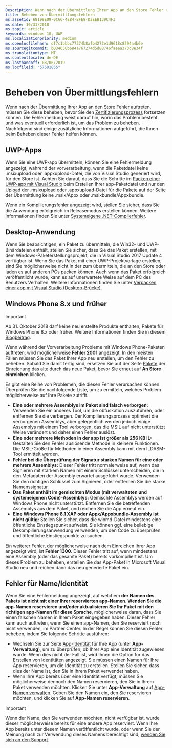 ```yaml
---
Description: Wenn nach der Übermittlung Ihrer App an den Store Fehler auftreten, müssen Sie diese beheben, bevor Sie den Zertifizierungsprozess fortsetzen können.
title: Beheben von Übermittlungsfehlern
ms.assetid: 68199E09-0C66-4EB4-BFE8-D2EEB139C4F3
ms.date: 10/31/2018
ms.topic: article
keywords: windows 10, UWP
ms.localizationpriority: medium
ms.openlocfilehash: df7c1bbbc77374b8afb4272e1d9618c8294a4b6e
ms.sourcegitcommit: b034650b684a767274d5d88746faeea373c8e34f
ms.translationtype: MT
ms.contentlocale: de-DE
ms.lasthandoff: 03/06/2019
ms.locfileid: "57591855"
---
```

# <a name="resolve-submission-errors"></a>Beheben von Übermittlungsfehlern

Wenn nach der Übermittlung Ihrer App an den Store Fehler auftreten, müssen Sie diese beheben, bevor Sie den [Zertifizierungsprozess](the-app-certification-process.md) fortsetzen können. Die Fehlermeldung weist darauf hin, worin das Problem besteht und was eventuell erforderlich ist, um das Problem zu beheben. Nachfolgend sind einige zusätzliche Informationen aufgeführt, die Ihnen beim Beheben dieser Fehler helfen können.

## <a name="uwp-apps"></a>UWP-Apps

Wenn Sie eine UWP-app übermitteln, können Sie eine Fehlermeldung angezeigt, während der vorverarbeitung, wenn die Paketdatei keine .msixupload oder .appxupload-Datei, die von Visual Studio generiert wird, für den Store ist. Achten Sie darauf, dass Sie die Schritte im [Packen einer UWP-app mit Visual Studio](../packaging/packaging-uwp-apps.md) beim Erstellen Ihrer app-Paketdatei und nur den Upload der .msixupload oder .appxupload-Datei für die [Pakete](upload-app-packages.md) auf der Seite der Übermittlung keine .msix/Appx oder .msixbundle/Appxbundle.

Wenn ein Kompilierungsfehler angezeigt wird, stellen Sie sicher, dass Sie die Anwendung erfolgreich im Releasemodus erstellen können. Weitere Informationen finden Sie unter [Systemeigene .NET-Compilerfehler](https://go.microsoft.com/fwlink/p/?LinkID=613098).

## <a name="desktop-application"></a>Desktop-Anwendung

Wenn Sie beabsichtigen, ein Paket zu übermitteln, die Win32- und UWP-Binärdateien enthält, stellen Sie sicher, dass Sie das Paket erstellen, mit dem Windows-Paketerstellungsprojekt, die in Visual Studio 2017 Update 4 verfügbar ist. Wenn Sie das Paket mit einer UWP-Projektvorlage erstellen, sind Sie möglicherweise nicht in der zum übermitteln, die an den Store oder laden es auf anderen PCs packen können. Auch wenn das Paket erfolgreich veröffentlicht wurde, kann es auf unerwartete Weise auf dem PC des Benutzers Verhalten. Weitere Informationen finden Sie unter [Verpacken einer app mit Visual Studio (Desktop-Brücke)]( https://docs.microsoft.com/windows/uwp/porting/desktop-to-uwp-packaging-dot-net).

## <a name="windows-phone-8x-and-earlier"></a>Windows Phone 8.x und früher

> [!IMPORTANT]
> Ab 31. Oktober 2018 darf keine neu erstellte Produkte enthalten, Pakete für Windows Phone 8.x oder früher. Weitere Informationen finden Sie in diesem [Blogbeitrag](https://blogs.windows.com/buildingapps/2018/08/20/important-dates-regarding-apps-with-windows-phone-8-x-and-earlier-and-windows-8-8-1-packages-submitted-to-microsoft-store/#SzKghBbqDMlmAO4c.97).

Wenn während der Vorverarbeitung Probleme mit Windows Phone-Paketen auftreten, wird möglicherweise **Fehler 2001** angezeigt. In den meisten Fällen müssen Sie das Paket Ihrer App neu erstellen, um den Fehler zu beheben. Sobald Sie damit fertig sind, ersetzen Sie auf der Seite [Pakete](upload-app-packages.md) der Einreichung das alte durch das neue Paket, bevor Sie erneut auf **An Store einreichen** klicken.

Es gibt eine Reihe von Problemen, die diesen Fehler verursachen können. Überprüfen Sie die nachfolgende Liste, um zu ermitteln, welches Problem möglicherweise auf Ihre Pakete zutrifft.

-   **Eine oder mehrere Assemblys im Paket sind falsch verborgen:** Verwenden Sie ein anderes Tool, um die obfuskation auszuführen, oder entfernen Sie die verbergen. Der Kompilierungsprozess optimiert die verborgenen Assemblys, aber gelegentlich werden jedoch einige Assemblys mit einem Tool verborgen, das die MSIL auf nicht unterstützt Weise verändert und daher einen Fehler auslöst.
-   **Eine oder mehrere Methoden in der app ist größer als 256 KB IL:** Gestalten Sie den Fehler auslösende Methode in kleinere Funktionen. Die MSIL-Größe für Methoden in einer Assembly kann mit dem ILDASM-Tool ermittelt werden.
-   **Fehler bei die Überprüfung der Signatur starken Namen für eine oder mehrere Assemblys:** Dieser Fehler tritt normalerweise auf, wenn das Signieren mit starkem Namen mit einem Schlüssel unterscheiden, die in den Metadaten der Assembly erwartet ausgeführt wurde. Verwenden Sie den richtigen Schlüssel zum Signieren, oder entfernen Sie die starke Namenssignatur.
-   **Das Paket enthält im gemischten Modus (mit verwalteten und systemeigenen Code)-Assemblys:** Gemischte Assemblys werden auf Windows Phone nicht unterstützt. Entfernen Sie die betreffenden Assemblys aus dem Paket, und reichen Sie die App erneut ein.
-   **Eine Windows Phone 8.1 XAP oder Appx/Appxbundle-Assembly ist nicht gültig:** Stellen Sie sicher, dass die winmd-Datei mindestens eine öffentliche Einstiegspunkt aufweist. Sie können ggf. eine beliebige Dekompilierungsanwendung verwenden, um den Code zu überprüfen und öffentliche Einstiegspunkte zu suchen.

Ein weiterer Fehler, der möglicherweise nach dem Einreichen Ihrer App angezeigt wird, ist **Fehler 1300**. Dieser Fehler tritt auf, wenn mindestens eine Assembly (oder das gesamte Paket) bereits vorkompiliert ist. Um dieses Problem zu beheben, erstellen Sie das App-Paket in Microsoft Visual Studio neu und reichen dann das neu generierte Paket ein.

## <a name="nameidentity-errors"></a>Fehler für Name/Identität

Wenn Sie eine Fehlermeldung angezeigt, auf welchem **der Namen des Pakets ist nicht mit einer Ihrer reservierten app-Namen. Wenden Sie die app-Namen reservieren und/oder aktualisieren Sie Ihr Paket mit den richtigen app-Namen für diese Sprache**, möglicherweise daran, dass Sie einen falschen Namen in Ihrem Paket eingegeben haben. Dieser Fehler kann auch auftreten, wenn Sie einen app-Namen, den Sie reserviert noch nicht verwenden, im Partner Center. In der Regel können Sie diesen Fehler beheben, indem Sie folgende Schritte ausführen:

- Wechseln Sie zur Seite [App-Identität](view-app-identity-details.md) für Ihre App (unter **App-Verwaltung**), um zu überprüfen, ob Ihrer App eine Identität zugewiesen wurde. Wenn dies nicht der Fall ist, wird Ihnen die Option für das Erstellen von Identitäten angezeigt. Sie müssen einen Namen für Ihre App reservieren, um die Identität zu erstellen. Stellen Sie sicher, dass dies der Name ist, den Sie in Ihrem Paket verwendet haben.
- Wenn Ihre App bereits über eine Identität verfügt, müssen Sie möglicherweise dennoch den Namen reservieren, den Sie in Ihrem Paket verwenden möchten. Klicken Sie unter **App-Verwaltung** auf [App-Namen verwalten](manage-app-names.md). Geben Sie den Namen ein, den Sie reservieren möchten, und klicken Sie auf **App-Namen reservieren**.

> [!IMPORTANT]
>  Wenn der Name, den Sie verwenden möchten, nicht verfügbar ist, wurde dieser möglicherweise bereits für eine andere App reserviert. Wenn Ihre App bereits unter diesem Namen veröffentlicht wurde, oder wenn Sie der Meinung nach zur Verwendung dieses Namens berechtigt sind, [wenden Sie sich an den Support](https://go.microsoft.com/fwlink/p/?LinkId=331509).  

 

 




